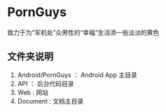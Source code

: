 # PornGuys
致力于为“军机处”众男性的“幸福”生活添一些淡淡的黄色

## 文件夹说明
 1.	Android/PornGuys ： Android App 主目录
 2.	API ： 后台代码目录
 3.	Web : 网站
 4.	Document : 文档主目录
